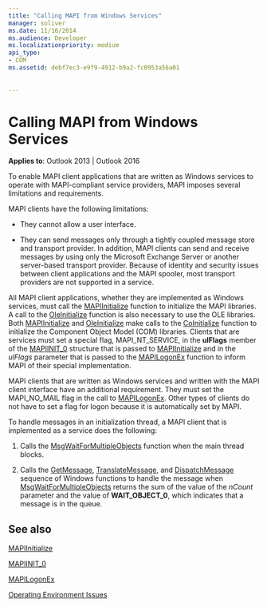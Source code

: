 ```yaml
---
title: "Calling MAPI from Windows Services"
manager: soliver
ms.date: 11/16/2014
ms.audience: Developer
ms.localizationpriority: medium
api_type:
- COM
ms.assetid: debf7ec3-e9f9-4912-b9a2-fc0953a56a01
 
 
---
```


# Calling MAPI from Windows Services

  
  
**Applies to**: Outlook 2013 | Outlook 2016 
  
To enable MAPI client applications that are written as Windows services to operate with MAPI-compliant service providers, MAPI imposes several limitations and requirements.
  
MAPI clients have the following limitations:
  
- They cannot allow a user interface.
    
- They can send messages only through a tightly coupled message store and transport provider. In addition, MAPI clients can send and receive messages by using only the Microsoft Exchange Server or another server-based transport provider. Because of identity and security issues between client applications and the MAPI spooler, most transport providers are not supported in a service. 
    
All MAPI client applications, whether they are implemented as Windows services, must call the [MAPIInitialize](mapiinitialize.md) function to initialize the MAPI libraries. A call to the [OleInitialize](https://msdn.microsoft.com/library/ms690134%28v=VS.85%29.aspx) function is also necessary to use the OLE libraries. Both [MAPIInitialize](mapiinitialize.md) and [OleInitialize](https://msdn.microsoft.com/library/ms690134%28v=VS.85%29.aspx) make calls to the [CoInitialize](https://msdn.microsoft.com/library/ms678543%28VS.85%29.aspx) function to initialize the Component Object Model (COM) libraries. Clients that are services must set a special flag, MAPI_NT_SERVICE, in the **ulFlags** member of the [MAPIINIT_0](mapiinit_0.md) structure that is passed to [MAPIInitialize](mapiinitialize.md) and in the _ulFlags_ parameter that is passed to the [MAPILogonEx](mapilogonex.md) function to inform MAPI of their special implementation. 
  
MAPI clients that are written as Windows services and written with the MAPI client interface have an additional requirement. They must set the MAPI_NO_MAIL flag in the call to [MAPILogonEx](mapilogonex.md). Other types of clients do not have to set a flag for logon because it is automatically set by MAPI.
  
To handle messages in an initialization thread, a MAPI client that is implemented as a service does the following:
  
1. Calls the [MsgWaitForMultipleObjects](https://msdn.microsoft.com/library/ms684242%28VS.85%29.aspx) function when the main thread blocks. 
    
2. Calls the [GetMessage](https://msdn.microsoft.com/library/ms644936%28VS.85%29.aspx), [TranslateMessage](https://msdn.microsoft.com/library/ms644955%28VS.85%29.aspx), and [DispatchMessage](https://msdn.microsoft.com/library/ms644934%28VS.85%29.aspx) sequence of Windows functions to handle the message when [MsgWaitForMultipleObjects](https://msdn.microsoft.com/library/ms684242%28VS.85%29.aspx) returns the sum of the value of the  _nCount_ parameter and the value of **WAIT_OBJECT_0**, which indicates that a message is in the queue.
    
## See also



[MAPIInitialize](mapiinitialize.md)
  
[MAPIINIT_0](mapiinit_0.md)
  
[MAPILogonEx](mapilogonex.md)


[Operating Environment Issues](operating-environment-issues.md)

